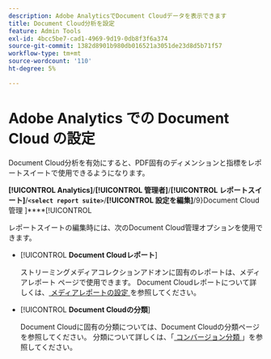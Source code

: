 ```yaml
---
description: Adobe AnalyticsでDocument Cloudデータを表示できます
title: Document Cloud分析を設定
feature: Admin Tools
exl-id: 4bcc5be7-cad1-4969-9d19-0db8f3f6a374
source-git-commit: 1382d8901b980db016521a3051de23d8d5b71f57
workflow-type: tm+mt
source-wordcount: '110'
ht-degree: 5%

---
```


# Adobe Analytics での Document Cloud の設定

Document Cloud分析を有効にすると、PDF固有のディメンションと指標をレポートスイートで使用できるようになります。

**[!UICONTROL Analytics]**/**[!UICONTROL 管理者]**/**[!UICONTROL レポートスイート]**/**`<select report suite>`**/**[!UICONTROL 設定を編集]**/9}Document Cloud管理 ]****[!UICONTROL 

レポートスイートの編集時には、次のDocument Cloud管理オプションを使用できます。

* [!UICONTROL **Document Cloudレポート**]

  ストリーミングメディアコレクションアドオンに固有のレポートは、メディアレポート ページで使用できます。 Document Cloudレポートについて詳しくは、[ メディアレポートの設定 ](/help/admin/admin/c-manage-report-suites/c-edit-report-suites/document-cloud-config.md) を参照してください。

* [!UICONTROL **Document Cloudの分類**]

  Document Cloudに固有の分類については、Document Cloudの分類ページを参照してください。 分類について詳しくは、「[ コンバージョン分類 ](/help/admin/admin/c-manage-report-suites/c-edit-report-suites/conversion-var-admin/conversion-classifications.md)」を参照してください。
